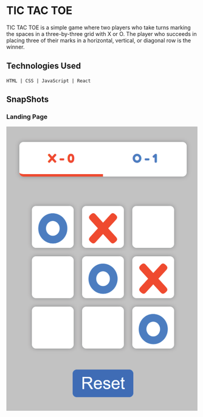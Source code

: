 # TIC TAC TOE
TIC TAC TOE is a simple game where two players who take turns marking the spaces in a three-by-three grid with X or O. The player who succeeds in placing three of their marks in a horizontal, vertical, or diagonal row is the winner.

## Technologies Used
```
HTML | CSS | JavaScript | React
```
## SnapShots
### Landing Page
<img src="https://github.com/DIegoRCA/Tic-Tac_Toe-game/blob/master/public/TIC-TAC-TOE.png"/>
